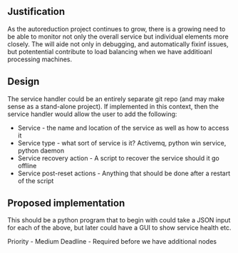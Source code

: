 Justification
-------------
As the autoreduction project continues to grow, there is a growing need to be able to monitor
not only the overall service but individual elements more closely. The will aide not only in debugging,
and automatically fixinf issues, but potentential contribute to load balancing when we have additioanl
processing machines.

Design
------
The service handler could be an entirely separate git repo (and may make sense as a stand-alone project).
If implemented in this context, then the service handler would allow the user to add the following:
* Service - the name and location of the service as well as how to access it
* Service type - what sort of service is it? Activemq, python win service, python daemon
* Service recovery action - A script to recover the service should it go offline
* Service post-reset actions - Anything that should be done after a restart of the script 


Proposed implementation
-----------------------
This should be a python program that to begin with could take a JSON input for each of the above, 
but later could have a GUI to show service health etc.


Priority - Medium
Deadline - Required before we have additional nodes
